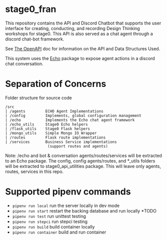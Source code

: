# stage0_fran

This repository contains the API and Discord Chatbot that supports the user interface for creating, conducting, and recording Design Thinking workshops for stage0. This API is also served as a chat agent through a discord chat-bot framework. 

See [The OpenAPI](./docs/index.html) doc for information on the API and Data Structures Used. 

This system uses the [Echo](./ECHO.md) package to expose agent actions in a discord chat conversation.

# Separation of Concerns

Folder structure for source code
```
/src
| /agents         ECHO Agent Implementations
| /config         Implements, global configuration management
| /echo           Implements the Echo chat agent framework
| /echo_utils     Stage0 Echo helpers
| /flask_utils    Stage0 Flask helpers
| /mongo_utils    Simple Mongo IO Wrapper
| /routes         Flask route implementations
| /services       Business Service implementations 
                   (support routes and agents)
```

Note: /echo and bot & conversation agents/routes/services will be extracted to an Echo package. The config, config agents/routes, and *_utils folders will be extracted to stage0_api_utilities package. This will leave only agents, routes, services in this repo.

# Supported pipenv commands
- ``pipenv run local`` run the server locally in dev mode
- ``pipenv run start`` restart the backing database and run locally *TODO
- ``pipenv run test`` run unittest testing
- ``pipenv run stepci`` run stepci testing
- ``pipenv run build`` build container locally 
- ``pipenv run container`` build and run container
